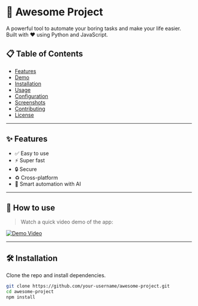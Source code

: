 # 🚀 Awesome Project

A powerful tool to automate your boring tasks and make your life easier.  
Built with ❤️ using Python and JavaScript.

## 📋 Table of Contents

- [Features](#features)
- [Demo](#demo)
- [Installation](#installation)
- [Usage](#usage)
- [Configuration](#configuration)
- [Screenshots](#screenshots)
- [Contributing](#contributing)
- [License](#license)

---

## ✨ Features

- ✅ Easy to use
- ⚡ Super fast
- 🔒 Secure
- ♻️ Cross-platform
- 🧠 Smart automation with AI

---

## 🎥 How to use

> Watch a quick video demo of the app:

[![Demo Video](https://img.youtube.com/vi/dQw4w9WgXcQ/0.jpg)](https://www.youtube.com/watch?v=dQw4w9WgXcQ)

---

## 🛠 Installation

Clone the repo and install dependencies.

```bash
git clone https://github.com/your-username/awesome-project.git
cd awesome-project
npm install
